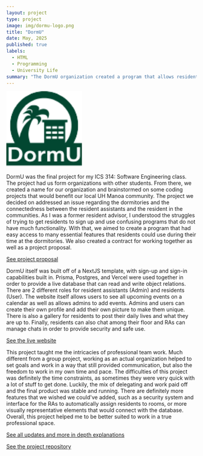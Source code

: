 ```yaml
---
layout: project
type: project
image: img/dormu-logo.png
title: "DormU"
date: May, 2025
published: true
labels:
  - HTML
  - Programming
  - University Life
summary: "The DormU organization created a program that allows residents to communicate with their RA, share media with each other and chat within the UH system."
---
```


<img width=200px src="../img/dormu-logo.png">

DormU was the final project for my ICS 314: Software Engineering class. The project had us form organizations with other students. From there, we created a name for our organization and brainstormed on some coding projects that would benefit our local UH Manoa community. The project we decided on addressed an issue regarding the dormitories and the connectedness between the resident assistants and the resident in the communities. As I was a former resident advisor, I understood the struggles of trying to get residents to sign up and use confusing programs that do not have much functionality. With that, we aimed to create a program that had easy access to many essential features that residents could use during their time at the dormitories. We also created a contract for working together as well as a project proposal.

[See project proposal](https://docs.google.com/presentation/d/1vgJbArzciW5jrLGX2hNoa8ToWXGg1KQTVep5UJC3eXg/edit?slide=id.p#slide=id.p)

DormU itself was built off of a NextJS template, with sign-up and sign-in capabilities built in. Prisma, Postgres, and Vercel were used together in order to provide a live database that can read and write object relations. There are 2 different roles for resident assistants (Admin) and residents (User). The website itself allows users to see all upcoming events on a calendar as well as allows admins to add events. Admins and users can create their own profile and add their own picture to make them unique. There is also a gallery for residents to post their daily lives and what they are up to. Finally, residents can also chat among their floor and RAs can manage chats in order to provide security and safe use. 

[See the live website](https://dorm-u-app.vercel.app/)

This project taught me the intricacies of professional team work. Much different from a group project, working as an actual organization helped to set goals and work in a way that still provided communication, but also the freedom to work in my own time and pace. The difficulties of this project was definitely the time constraints, as sometimes they were very quick with a lot of stuff to get done. Luckily, the mix of delegating and work paid off and the final product was stable and running. There are definitely more features that we wished we could've added, such as a security system and interface for the RAs to automatically assign residents to rooms, or more visually representative elements that would connect with the database. Overall, this project helped me to be better suited to work in a true professional space. 

[See all updates and more in depth explanations](https://dorm-u.github.io/)

[See the project repository](https://github.com/dorm-u/dorm-u-app)